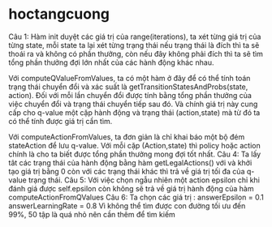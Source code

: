 # hoctangcuong
Câu 1: 
 Hàm init  duyệt các giá trị của range(iterations), ta xét từng giá trị của từng state, mỗi state ta lại xét từng trạng thái nếu trạng thái là đích thì ta sẽ thoái ra và không có phần thưởng, còn nếu đây không phải đích thì ta sẽ tìm tổng phần thưởng đợi lớn nhất của các hành động khác nhau.

Với computeQValueFromValues, ta có một hàm ở đây để có thể tính toán trạng thái chuyển đổi và xác suất là getTransitionStatesAndProbs(state, action). Đối với mỗi lần chuyển đổi được tính bằng tổng phần thưởng của việc chuyển đổi và trạng thái chuyển tiếp sau đó. Và chính giá trị này cung cấp cho q-value một cặp hành động và trạng thái (action,state) mà từ đó ta có thể tính được giá trị cần tìm.

Với computeActionFromValues, ta đơn giản là chỉ khai báo một bộ đém stateAction để lưu q-value. Với mỗi cặp (Action,state) thì policy hoặc action chính là cho ta biết được tổng phần thưởng mong đợi tốt nhất.
 Câu 4: 
 Ta lấy tât các trạng thái của hành động bằng hàm getLegalActions() với và khởi tạo giá trị bằng 0 còn với các trạng thái khác thì trả về giá trị tối đa của q-value trạng thái.
 Câu 5: 
 Với việc chọn ngẫu nhiên một action epsilon chỉ khi đánh giá được self.epsilon còn không sẽ trả về giá trị hành động của hàm computeActionFromQValues
 Câu 6:
 Ta chọn các giá trị : answerEpsilon = 0.1 answerLearningRate = 0.8 Vì không thể tìm được con đường tối ưu đến 99%, 50 tập là quá nhỏ nên cần thêm để tìm kiếm
